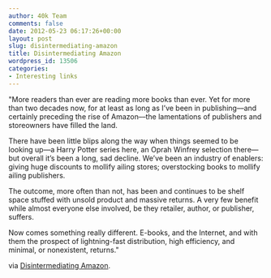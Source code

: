 ```yaml
---
author: 40k Team
comments: false
date: 2012-05-23 06:17:26+00:00
layout: post
slug: disintermediating-amazon
title: Disintermediating Amazon
wordpress_id: 13506
categories:
- Interesting links
---
```


"More readers than ever are reading more books than ever. Yet for more than two decades now, for at least as long as I’ve been in publishing––and certainly preceding the rise of Amazon––the lamentations of publishers and storeowners have filled the land.

There have been little blips along the way when things seemed to be looking up—a Harry Potter series here, an Oprah Winfrey selection there—but overall it’s been a long, sad decline. We’ve been an industry of enablers: giving huge discounts to mollify ailing stores; overstocking books to mollify ailing publishers.

The outcome, more often than not, has been and continues to be shelf space stuffed with unsold product and massive returns. A very few benefit while almost everyone else involved, be they retailer, author, or publisher, suffers.

Now comes something really different. E-books, and the Internet, and with them the prospect of lightning-fast distribution, high efficiency, and minimal, or nonexistent, returns."

via [Disintermediating Amazon](http://www.publishersweekly.com/pw/by-topic/columns-and-blogs/soapbox/article/52000-disintermediating-amazon.html).
